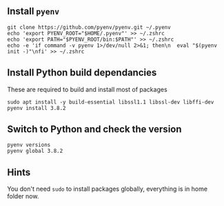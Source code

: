 ## Install `pyenv`

```
git clone https://github.com/pyenv/pyenv.git ~/.pyenv
echo 'export PYENV_ROOT="$HOME/.pyenv"' >> ~/.zshrc
echo 'export PATH="$PYENV_ROOT/bin:$PATH"' >> ~/.zshrc
echo -e 'if command -v pyenv 1>/dev/null 2>&1; then\n  eval "$(pyenv init -)"\nfi' >> ~/.zshrc
```

## Install Python build dependancies

These are required to build and install most of packages

```
sudo apt install -y build-essential libssl1.1 libssl-dev libffi-dev
pyenv install 3.8.2
```

## Switch to Python and check the version

```
pyenv versions
pyenv global 3.8.2
```

## Hints

You don't need `sudo` to install packages globally, everything is in home folder now.
